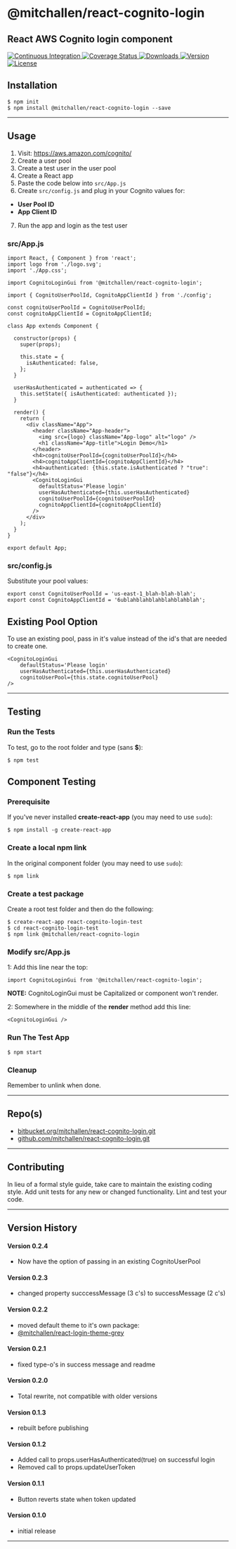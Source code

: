 @mitchallen/react-cognito-login
==
React AWS Cognito login component
--

<p align="left">
  <a href="https://circleci.com/gh/mitchallen/react-cognito-login">
    <img src="https://img.shields.io/circleci/project/github/mitchallen/react-cognito-login.svg" alt="Continuous Integration">
  </a>
  <a href="https://codecov.io/gh/mitchallen/react-cognito-login">
    <img src="https://codecov.io/gh/mitchallen/react-cognito-login/branch/master/graph/badge.svg" alt="Coverage Status">
  </a>
  <a href="https://npmjs.org/package/@mitchallen/react-cognito-login">
    <img src="http://img.shields.io/npm/dt/@mitchallen/react-cognito-login.svg?style=flat-square" alt="Downloads">
  </a>
  <a href="https://npmjs.org/package/@mitchallen/react-cognito-login">
    <img src="http://img.shields.io/npm/v/@mitchallen/react-cognito-login.svg?style=flat-square" alt="Version">
  </a>
  <a href="https://npmjs.com/package/@mitchallen/react-cognito-login">
    <img src="https://img.shields.io/github/license/mitchallen/react-cognito-login.svg" alt="License"></a>
  </a>
</p>

## Installation

    $ npm init
    $ npm install @mitchallen/react-cognito-login --save
  
* * *

## Usage

1. Visit: https://aws.amazon.com/cognito/
2. Create a user pool
3. Create a test user in the user pool
4. Create a React app
5. Paste the code below into ```src/App.js```
6. Create ```src/config.js``` and plug in your Cognito values for:
 *  __User Pool ID__ 
 * __App Client ID__
7. Run the app and login as the test user 

### src/App.js

```
import React, { Component } from 'react';
import logo from './logo.svg';
import './App.css';

import CognitoLoginGui from '@mitchallen/react-cognito-login';

import { CognitoUserPoolId, CognitoAppClientId } from './config';

const cognitoUserPoolId = CognitoUserPoolId;
const cognitoAppClientId = CognitoAppClientId;

class App extends Component {
    
  constructor(props) {
    super(props);
  
    this.state = {
      isAuthenticated: false,
    };
  }

  userHasAuthenticated = authenticated => {
    this.setState({ isAuthenticated: authenticated });
  }

  render() {
    return (
      <div className="App">
        <header className="App-header">
          <img src={logo} className="App-logo" alt="logo" />
          <h1 className="App-title">Login Demo</h1>
        </header>
        <h4>cognitoUserPoolId={cognitoUserPoolId}</h4>
        <h4>cognitoAppClientId={cognitoAppClientId}</h4>
        <h4>authenticated: {this.state.isAuthenticated ? "true": "false"}</h4>
        <CognitoLoginGui 
          defaultStatus='Please login'
          userHasAuthenticated={this.userHasAuthenticated}
          cognitoUserPoolId={cognitoUserPoolId}
          cognitoAppClientId={cognitoAppClientId}
        />
      </div>
    );
  }
}

export default App;

```

### src/config.js

Substitute your pool values:

```
export const CognitoUserPoolId = 'us-east-1_blah-blah-blah';
export const CognitoAppClientId = '6ublahblahblahblahblahblah';
```

## Existing Pool Option

To use an existing pool, pass in it's value instead of the id's that are needed to create one.

```
<CognitoLoginGui 
    defaultStatus='Please login'
    userHasAuthenticated={this.userHasAuthenticated}
    cognitoUserPool={this.state.cognitoUserPool}
/>
```

* * *

## Testing

### Run the Tests

To test, go to the root folder and type (sans __$__):

    $ npm test
    
## Component Testing

### Prerequisite

If you've never installed __create-react-app__ (you may need to use ```sudo```):

```
$ npm install -g create-react-app
```

### Create a local npm link

In the original component folder (you may need to use ```sudo```):

```
$ npm link
```

### Create a test package

Create a root test folder and then do the following:

```
$ create-react-app react-cognito-login-test
$ cd react-cognito-login-test
$ npm link @mitchallen/react-cognito-login
```

### Modify src/App.js

1: Add this line near the top:

```
import CognitoLoginGui from '@mitchallen/react-cognito-login';
```

__NOTE:__ CognitoLoginGui must be Capitalized or component won't render.

2: Somewhere in the middle of the __render__ method add this line:

```
<CognitoLoginGui />
```

### Run The Test App

```
$ npm start
```

### Cleanup

Remember to unlink when done.
   
* * *
 
## Repo(s)

* [bitbucket.org/mitchallen/react-cognito-login.git](https://bitbucket.org/mitchallen/react-cognito-login.git)
* [github.com/mitchallen/react-cognito-login.git](https://github.com/mitchallen/react-cognito-login.git)

* * *

## Contributing

In lieu of a formal style guide, take care to maintain the existing coding style.
Add unit tests for any new or changed functionality. Lint and test your code.

* * *

## Version History

#### Version 0.2.4

* Now have the option of passing in an existing CognitoUserPool 

#### Version 0.2.3

* changed property succcessMessage (3 c's) to successMessage (2 c's)

#### Version 0.2.2

* moved default theme to it's own package: 
 * [@mitchallen/react-login-theme-grey](https://www.npmjs.com/package/@mitchallen/react-login-theme-grey)

#### Version 0.2.1

* fixed type-o's in success message and readme

#### Version 0.2.0

* Total rewrite, not compatible with older versions

#### Version 0.1.3

* rebuilt before publishing

#### Version 0.1.2

* Added call to props.userHasAuthenticated(true) on successful login
* Removed call to props.updateUserToken

#### Version 0.1.1

* Button reverts state when token updated

#### Version 0.1.0 

* initial release

* * *